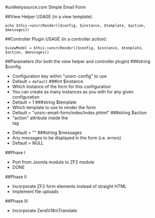 #unlikelysource.com Simple Email Form

##View Helper
USAGE (in a view template):
```
echo $this->unsrcRender([$config, $instance, $template, $action, $messages])
```

##Controller Plugin
USAGE (in a controller action):
```
$viewModel = $this->unsrcRender([$config, $instance, $template, $action, $messages])
```

##Parameters (for both the view helper and controller plugin)
###string $config
- Configuration key within "unsrc-config" to use
- Default = `default`
###int $instance
- Which instance of the form for this configuration
- You can create as many instances as you with for any given configuration
- Default = 1
###string $template
- Which template to use to render the form
- Default = "unsrc-email-form/index/index.phtml"
###string $action
- "action" attribute inside the <form> tag
- Default = ""
###string $messages
- Any messages to be displayed in the form (i.e. errors)
- Default = NULL

##Phase I
- Port from Joomla module to ZF2 module
- DONE

##Phase II
- Incorporate ZF2 form elements instead of straight HTML
- Implement file uploads

##Phase III
- Incorporate Zend\I18n\Translate
